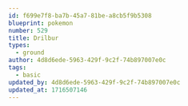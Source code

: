 ```yaml
---
id: f699e7f8-ba7b-45a7-81be-a8cb5f9b5308
blueprint: pokemon
number: 529
title: Drilbur
types:
  - ground
author: 4d8d6ede-5963-429f-9c2f-74b897007e0c
tags:
  - basic
updated_by: 4d8d6ede-5963-429f-9c2f-74b897007e0c
updated_at: 1716507146
---
```

